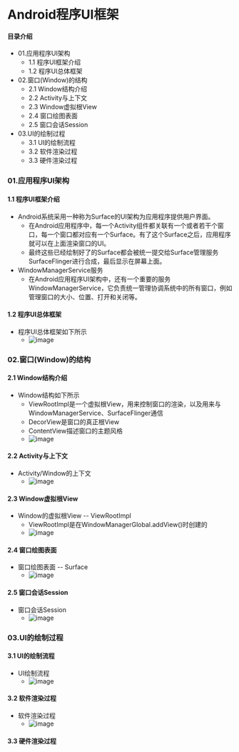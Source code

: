 # Android程序UI框架
#### 目录介绍
- 01.应用程序UI架构
    - 1.1 程序UI框架介绍
    - 1.2 程序UI总体框架
- 02.窗口(Window)的结构
    - 2.1 Window结构介绍
    - 2.2 Activity与上下文
    - 2.3 Window虚拟根View
    - 2.4 窗口绘图表面
    - 2.5 窗口会话Session
- 03.UI的绘制过程
    - 3.1 UI的绘制流程
    - 3.2 软件渲染过程
    - 3.3 硬件渲染过程





### 01.应用程序UI架构
#### 1.1 程序UI框架介绍
- Android系统采用一种称为Surface的UI架构为应用程序提供用户界面。
    - 在Android应用程序中，每一个Activity组件都关联有一个或者若干个窗口，每一个窗口都对应有一个Surface。有了这个Surface之后，应用程序就可以在上面渲染窗口的UI。
    - 最终这些已经绘制好了的Surface都会被统一提交给Surface管理服务SurfaceFlinger进行合成，最后显示在屏幕上面。
- WindowManagerService服务
    - 在Android应用程序UI架构中，还有一个重要的服务WindowManagerService，它负责统一管理协调系统中的所有窗口，例如管理窗口的大小、位置、打开和关闭等。



#### 1.2 程序UI总体框架
- 程序UI总体框架如下所示
    - ![image](https://img-blog.csdnimg.cn/1da14531f14f4fb1aba3d1c85208af32.png)



### 02.窗口(Window)的结构
#### 2.1 Window结构介绍
- Window结构如下所示
    - ViewRootImpl是一个虚拟根View，用来控制窗口的渲染，以及用来与WindowManagerService、SurfaceFlinger通信
    - DecorView是窗口的真正根View
    - ContentView描述窗口的主题风格
    - ![image](https://img-blog.csdnimg.cn/dd6a3cd3ce2f4d19970e681eecfaa840.png)



#### 2.2 Activity与上下文
- Activity/Window的上下文
    - ![image](https://img-blog.csdnimg.cn/7d98ae0fc37e4a8ba5bfcee1581a1c3e.png)



#### 2.3 Window虚拟根View
- Window的虚拟根View -- ViewRootImpl
    - ViewRootImpl是在WindowManagerGlobal.addView()时创建的
    - ![image](https://img-blog.csdnimg.cn/e585fb74cd2e44a9bbd5e1d2461b0a35.png)



#### 2.4 窗口绘图表面
- 窗口绘图表面 -- Surface
    - ![image](https://img-blog.csdnimg.cn/bd266eaec4e7433fb9a34203752cc70b.png)
    

#### 2.5 窗口会话Session
- 窗口会话Session
    - ![image](https://img-blog.csdnimg.cn/61d46e65588947329f94b2a44d0efe82.png)


### 03.UI的绘制过程
#### 3.1 UI的绘制流程
- UI绘制流程
    - ![image](https://img-blog.csdnimg.cn/c4cc7430f34f415aa9814a12ccc503dc.png)


#### 3.2 软件渲染过程
- 软件渲染过程
    - ![image](https://img-blog.csdnimg.cn/de730dbdf762488c9d533b4d900c445a.png)



#### 3.3 硬件渲染过程












